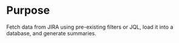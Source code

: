 # Purpose

Fetch data from JIRA using pre-existing filters or JQL, load it into a database, and generate summaries.
